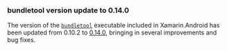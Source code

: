 ### bundletool version update to 0.14.0

The version of the [`bundletool`][bundletool] executable included in
Xamarin.Android has been updated from 0.10.2 to [0.14.0][bundletool-0.14.0],
bringing in several improvements and bug fixes.

[bundletool]: https://developer.android.com/studio/command-line/bundletool
[bundletool-0.14.0]: https://github.com/google/bundletool/releases/tag/0.14.0
